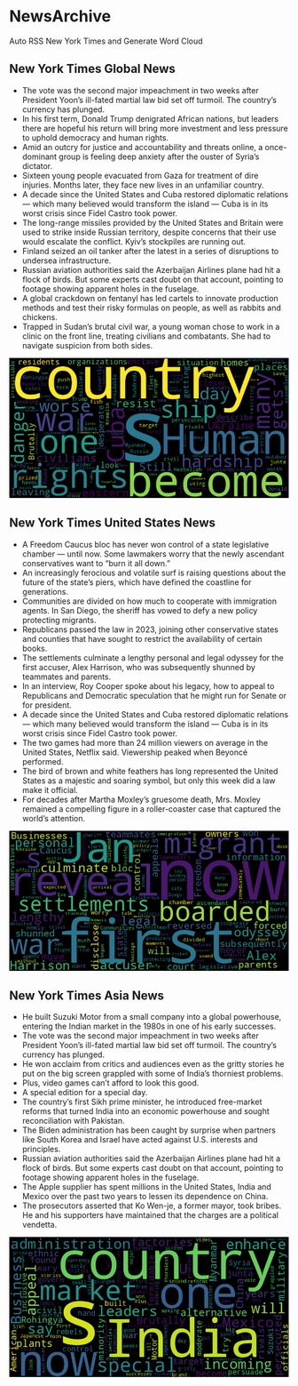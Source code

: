 # NewsArchive
Auto RSS New York Times and Generate Word Cloud

## New York Times Global News
* The vote was the second major impeachment in two weeks after President Yoon’s ill-fated martial law bid set off turmoil. The country’s currency has plunged.
* In his first term, Donald Trump denigrated African nations, but leaders there are hopeful his return will bring more investment and less pressure to uphold democracy and human rights.
* Amid an outcry for justice and accountability and threats online, a once-dominant group is feeling deep anxiety after the ouster of Syria’s dictator.
* Sixteen young people evacuated from Gaza for treatment of dire injuries. Months later, they face new lives in an unfamiliar country.
* A decade since the United States and Cuba restored diplomatic relations — which many believed would transform the island — Cuba is in its worst crisis since Fidel Castro took power.
* The long-range missiles provided by the United States and Britain were used to strike inside Russian territory, despite concerns that their use would escalate the conflict. Kyiv’s stockpiles are running out.
* Finland seized an oil tanker after the latest in a series of disruptions to undersea infrastructure.
* Russian aviation authorities said the Azerbaijan Airlines plane had hit a flock of birds. But some experts cast doubt on that account, pointing to footage showing apparent holes in the fuselage.
* A global crackdown on fentanyl has led cartels to innovate production methods and test their risky formulas on people, as well as rabbits and chickens.
* Trapped in Sudan’s brutal civil war, a young woman chose to work in a clinic on the front line, treating civilians and combatants. She had to navigate suspicion from both sides.

![Global](./global.png)
## New York Times United States News
* A Freedom Caucus bloc has never won control of a state legislative chamber — until now. Some lawmakers worry that the newly ascendant conservatives want to “burn it all down.”
* An increasingly ferocious and volatile surf is raising questions about the future of the state’s piers, which have defined the coastline for generations.
* Communities are divided on how much to cooperate with immigration agents. In San Diego, the sheriff has vowed to defy a new policy protecting migrants.
* Republicans passed the law in 2023, joining other conservative states and counties that have sought to restrict the availability of certain books.
* The settlements culminate a lengthy personal and legal odyssey for the first accuser, Alex Harrison, who was subsequently shunned by teammates and parents.
* In an interview, Roy Cooper spoke about his legacy, how to appeal to Republicans and Democratic speculation that he might run for Senate or for president.
* A decade since the United States and Cuba restored diplomatic relations — which many believed would transform the island — Cuba is in its worst crisis since Fidel Castro took power.
* The two games had more than 24 million viewers on average in the United States, Netflix said. Viewership peaked when Beyoncé performed.
* The bird of brown and white feathers has long represented the United States as a majestic and soaring symbol, but only this week did a law make it official.
* For decades after Martha Moxley’s gruesome death, Mrs. Moxley remained a compelling figure in a roller-coaster case that captured the world’s attention.

![US](./usnews.png)
## New York Times Asia News
* He built Suzuki Motor from a small company into a global powerhouse, entering the Indian market in the 1980s in one of his early successes.
* The vote was the second major impeachment in two weeks after President Yoon’s ill-fated martial law bid set off turmoil. The country’s currency has plunged.
* He won acclaim from critics and audiences even as the gritty stories he put on the big screen grappled with some of India’s thorniest problems.
* Plus, video games can’t afford to look this good.
* A special edition for a special day.
* The country’s first Sikh prime minister, he introduced free-market reforms that turned India into an economic powerhouse and sought reconciliation with Pakistan.
* The Biden administration has been caught by surprise when partners like South Korea and Israel have acted against U.S. interests and principles.
* Russian aviation authorities said the Azerbaijan Airlines plane had hit a flock of birds. But some experts cast doubt on that account, pointing to footage showing apparent holes in the fuselage.
* The Apple supplier has spent millions in the United States, India and Mexico over the past two years to lessen its dependence on China.
* The prosecutors asserted that Ko Wen-je, a former mayor, took bribes. He and his supporters have maintained that the charges are a political vendetta.

![Asian](./asian.png)
